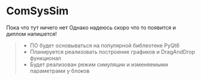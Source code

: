 # ComSysSim
Пока что тут ничего нет
Однако надеюсь скоро что то появится и диплом напишется!



> + ПО будет основываться на популярной библеотеке PyQt6
> + Планируется реализовать построение графиков и DragAndDrop функционал
> + Будет реализован режим симуляции и изменяемыми параметрами у блоков

